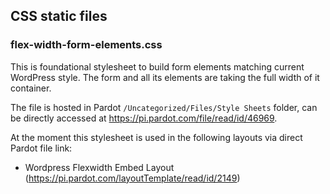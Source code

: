 ## CSS static files 

### flex-width-form-elements.css
This is foundational stylesheet to build form elements matching current WordPress style. The form and all its elements are taking the full width of it container.

The file is hosted in Pardot `/Uncategorized/Files/Style Sheets` folder, can be directly accessed at https://pi.pardot.com/file/read/id/46969.

At the moment this stylesheet is used in the following layouts via direct Pardot file link:
* Wordpress Flexwidth Embed Layout (https://pi.pardot.com/layoutTemplate/read/id/2149)